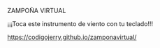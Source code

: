 

ZAMPOÑA VIRTUAL

¡¡¡Toca este instrumento de viento con tu teclado!!!

https://codigojerry.github.io/zamponavirtual/
